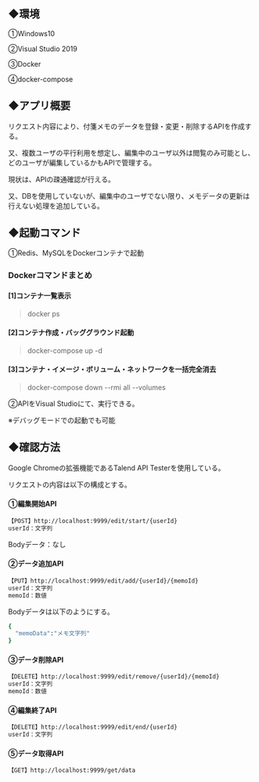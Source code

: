 ## ◆環境
①Windows10

②Visual Studio 2019

③Docker

④docker-compose

## ◆アプリ概要
リクエスト内容により、付箋メモのデータを登録・変更・削除するAPIを作成する。

又、複数ユーザの平行利用を想定し、編集中のユーザ以外は閲覧のみ可能とし、どのユーザが編集しているかもAPIで管理する。

現状は、APIの疎通確認が行える。

又、DBを使用していないが、編集中のユーザでない限り、メモデータの更新は行えない処理を追加している。

## ◆起動コマンド
①Redis、MySQLをDockerコンテナで起動

### Dockerコマンドまとめ
#### [1]コンテナ一覧表示
> docker ps

#### [2]コンテナ作成・バッググラウンド起動
> docker-compose up -d

#### [3]コンテナ・イメージ・ボリューム・ネットワークを一括完全消去
> docker-compose down --rmi all --volumes

②APIをVisual Studioにて、実行できる。

※デバッグモードでの起動でも可能

## ◆確認方法
Google Chromeの拡張機能であるTalend API Testerを使用している。

リクエストの内容は以下の構成とする。

#### ①編集開始API
```bash
【POST】http://localhost:9999/edit/start/{userId}
userId：文字列
```

Bodyデータ：なし

#### ②データ追加API
```bash
【PUT】http://localhost:9999/edit/add/{userId}/{memoId}
userId：文字列
memoId：数値
```

Bodyデータは以下のようにする。

```bash
{
  "memoData":"メモ文字列"
}
```

#### ③データ削除API
```bash
【DELETE】http://localhost:9999/edit/remove/{userId}/{memoId}
userId：文字列
memoId：数値
```

#### ④編集終了API
```bash
【DELETE】http://localhost:9999/edit/end/{userId}
userId：文字列
```

#### ⑤データ取得API
```bash
【GET】http://localhost:9999/get/data
```


